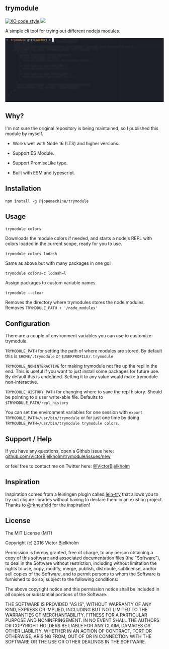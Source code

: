 ## trymodule

[![XO code style](https://img.shields.io/badge/code_style-XO-5ed9c7.svg)](https://github.com/xojs/xo)
![](https://img.shields.io/badge/PRs-welcome-brightgreen.svg?style=flat)

A simple cli tool for trying out different nodejs modules.

![trymodule demo](preview.gif)

## Why?

I'm not sure the original repository is being maintained, so I published this module by myself.

- Works well with Node 16 (LTS) and higher versions.

- Support ES Module.

- Support PromiseLike type.

- Built with ESM and typescript.

## Installation

`npm install -g @jopemachine/trymodule`

## Usage

`trymodule colors`

Downloads the module colors if needed, and starts a nodejs REPL with colors loaded in the current scope, ready for you to use.

`trymodule colors lodash`

Same as above but with many packages in one go!

`trymodule colors=c lodash=l`

Assign packages to custom variable names.

`trymodule --clear`

Removes the directory where trymodules stores the node modules. Removes `TRYMODULE_PATH + '/node_modules'`

## Configuration

There are a couple of environment variables you can use to customize trymodule.

`TRYMODULE_PATH` for setting the path of where modules are stored. By default this is `$HOME/.trymodule` or `$USERPROFILE/.trymodule`

`TRYMODULE_NONINTERACTIVE` for making trymodule not fire up the repl in the end. This is useful if you want to just install some packages for future use. By default this is undefined. Setting it to any value would make trymodule non-interactive.

`TRYMODULE_HISTORY_PATH` for changing where to save the repl history. Should be pointing to a user write-able file. Defaults to `$TRYMODULE_PATH/repl_history`

You can set the environment variables for one session with `export TRYMODULE_PATH=/usr/bin/trymodule` or for just one time by doing `TRYMOUDLE_PATH=/usr/bin/trymodule trymodule colors`.

## Support / Help

If you have any questions, open a Github issue here:
[github.com/VictorBjelkholm/trymodule/issues/new](https://github.com/VictorBjelkholm/trymodule/issues/new)

or feel free to contact me on Twitter here:
[@VictorBjelkholm](https://twitter.com/VictorBjelkholm)

## Inspiration

Inspiration comes from a leiningen plugin called [lein-try](https://github.com/rkneufeld/lein-try) that allows you to try out clojure libraries without having to declare them in an existing project. Thanks to [@rkneufeld](https://github.com/rkneufeld) for the inspiration!

## License

The MIT License (MIT)

Copyright (c) 2016 Victor Bjelkholm

Permission is hereby granted, free of charge, to any person obtaining a copy of this software and associated documentation files (the "Software"), to deal in the Software without restriction, including without limitation the rights to use, copy, modify, merge, publish, distribute, sublicense, and/or sell copies of the Software, and to permit persons to whom the Software is furnished to do so, subject to the following conditions:

The above copyright notice and this permission notice shall be included in all copies or substantial portions of the Software.

THE SOFTWARE IS PROVIDED "AS IS", WITHOUT WARRANTY OF ANY KIND, EXPRESS OR IMPLIED, INCLUDING BUT NOT LIMITED TO THE WARRANTIES OF MERCHANTABILITY, FITNESS FOR A PARTICULAR PURPOSE AND NONINFRINGEMENT. IN NO EVENT SHALL THE AUTHORS OR COPYRIGHT HOLDERS BE LIABLE FOR ANY CLAIM, DAMAGES OR OTHER LIABILITY, WHETHER IN AN ACTION OF CONTRACT, TORT OR OTHERWISE, ARISING FROM, OUT OF OR IN CONNECTION WITH THE SOFTWARE OR THE USE OR OTHER DEALINGS IN THE SOFTWARE.
